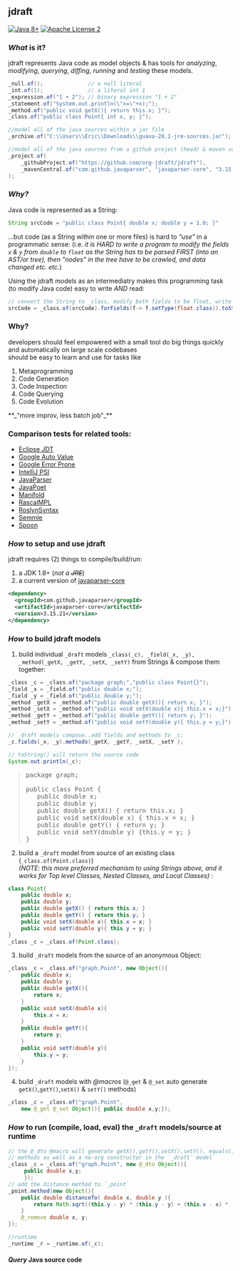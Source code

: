 ## jdraft
[![Java 8+](https://img.shields.io/badge/java-8+-4c7e9f.svg)](http://www.oracle.com/technetwork/java/javase/downloads)
[![Apache License 2](https://img.shields.io/badge/license-APL2-blue.svg)](http://www.apache.org/licenses/LICENSE-2.0.txt)

### *What* is it?
jdraft represents Java code as model objects & has tools for 
*analyzing*, *modifying*, *querying*, *diffing*, *running* and *testing* these models.

```java
_null.of();              // a null literal
_int.of(1);              // a literal int 1
_expression.of("1 + 2"); // binary expression "1 + 2"
_statement.of("System.out.println(\"x=\"+x);");
_method.of("public void getX(){ return this.x; }");
_class.of("public class Point{ int x, y; }");

//model all of the java sources within a jar file
_archive.of("C:\\Users\\Eric\\Downloads\\guava-28.1-jre-sources.jar");

//model all of the java sources from a github project (head) & maven central sources
_project.of(
    _githubProject.of("https://github.com/org-jdraft/jdraft"),
    _mavenCentral.of("com.github.javaparser", "javaparser-core", "3.15.21")
);
```

### *Why?*   
Java code is represented as a String:
```java
String srcCode = "public class Point{ double x; double y = 1.0; }"   
``` 
...but code (as a String within one or more files) is hard to *"use"* in a programmatic sense: 
(i.e. <I>it is HARD to write a program to *modify* the fields `x` &  `y` from `double` to `float` 
as the String has to be parsed FIRST (into an AST/or tree), then "nodes" in the tree have to be 
crawled, and data changed etc. etc.</I>)

Using the jdraft models as an intermediatry makes this programming task (to modify Java code) easy to write _AND_ read:
```java
// convert the String to _class, modify both fields to be float, write back to a String 
srcCode = _class.of(srcCode).forFields(f-> f.setType(float.class)).toString();
```
  
### Why?
developers should feel empowered with a small tool do big things quickly and automatically on large scale codebases  
should be easy to learn and use for tasks like 
<OL>
<LI>Metaprogramming</LI>
<LI>Code Generation</LI> 
<LI>Code Inspection</LI>
<LI>Code Querying</LI>
<LI>Code Evolution</LI>
</OL>
**_"more improv, less batch job"_** 

### Comparison tests for related tools:
 - [Eclipse JDT](https://github.com/org-jdraft/jdraft/blob/master/src/test/java/test/othertools/EclipseJDTTest.java)
 - [Google Auto Value](https://github.com/org-jdraft/jdraft/blob/master/src/test/java/test/othertools/GoogleAutoValueTest.java)
 - [Google Error Prone](https://github.com/org-jdraft/jdraft/blob/master/src/test/java/test/othertools/GoogleErrorProneTest.java)
 - [IntelliJ PSI](https://github.com/org-jdraft/jdraft/blob/master/src/test/java/test/othertools/IntelliJPSIExample.java)
 - [JavaParser](https://github.com/org-jdraft/jdraft/blob/master/src/test/java/test/othertools/JavaParserWebsiteTest.java)
 - [JavaPoet](https://github.com/org-jdraft/jdraft/blob/master/src/test/java/test/othertools/JavaPoetTest.java)
 - [Manifold](https://github.com/org-jdraft/jdraft/blob/master/src/test/java/test/othertools/ManifoldTest.java)
 - [RascalMPL](https://github.com/org-jdraft/jdraft/blob/master/src/test/java/test/othertools/RascalMPLTest.java)
 - [RoslynSyntax](https://github.com/org-jdraft/jdraft/blob/master/src/test/java/test/othertools/RoslynSyntaxTest.java)
 - [Semmle](https://github.com/org-jdraft/jdraft/blob/master/src/test/java/test/othertools/SemmleLGTMQueryTests.java)
 - [Spoon](https://github.com/org-jdraft/jdraft/blob/master/src/test/java/test/othertools/SpoolAnalysisTest.java)


### *How* to setup and use jdraft
jdraft requires (2) things to compile/build/run:
1. a JDK 1.8+ (*not a ~~JRE~~*)
2. a current version of [javaparser-core](https://github.com/javaparser)
```xml
<dependency>
  <groupId>com.github.javaparser</groupId>
  <artifactId>javaparser-core</artifactId>
  <version>3.15.21</version>
</dependency>
```   
 
### *How* to build jdraft models 
1. build individual `_draft` models `_class(_c), _field(_x, _y), _method(_getX, _getY, _setX, _setY)` 
from Strings & compose them together: 
```java 
_class _c = _class.of("package graph;","public class Point{}");
_field _x = _field.of("public double x;");
_field _y = _field.of("public double y;");
_method _getX = _method.of("public double getX(){ return x; }");
_method _setX = _method.of("public void setX(double x){ this.x = x;}");
_method _getY = _method.of("public double getY(){ return y; }");
_method _setY = _method.of("public void setY(double y){ this.y = y;}");

// _draft models compose..add fields and methods to _c:
_c.fields(_x, _y).methods(_getX, _getY, _setX, _setY );

// toString() will return the source code 
System.out.println(_c);
```
><PRE>
>package graph;
>
>public class Point {
>    public double x;
>    public double y;
>    public double getX() { return this.x; }
>    public void setX(double x) { this.x = x; }
>    public double getY() { return y; }
>    public void setY(double y) {this.y = y; }
>}</PRE>   
2. build a `_draft` model from source of an existing class (`_class.of(Point.class)`)<BR/> 
<I>(NOTE: this more preferred mechanism to using Strings above, and it works for Top level Classes,
Nested Classes, and Local Classes)</I> :
```java
class Point{
    public double x;
    public double y;
    public double getX() { return this.x; }
    public double getY() { return this.y; }
    public void setX(double x){ this.x = x; }
    public void setY(double y){ this.y = y; }
} 
_class _c = _class.of(Point.class);
```
3. build `_draft` models from the source of an anonymous Object:
```java
_class _c = _class.of("graph.Point", new Object(){
    public double x;
    public double y;
    public double getX(){
        return x;
    }  
    public void setX(double x){
        this.x = x;
    }
    public double getY(){
        return y;
    }  
    public void setY(double y){
        this.y = y;
    }
});
```
4. build `_draft` models with *@macros* (`@_get` & `@_set` auto generate `getX()`,`getY()`,`setX()` & `setY()` methods)
```java 
_class _c = _class.of("graph.Point", 
    new @_get @_set Object(){ public double x,y;});
```
### *How* to run (compile, load, eval) the `_draft` models/source at runtime
```java
// the @_dto @macro will generate getX(),getY(),setX(),setY(), equals(), hashCode() & toString()
// methods as well as a no-arg constructor in the `_draft` model
_class _c = _class.of("graph.Point", new @_dto Object(){
     public double x,y;
     });
// add the distance method to `_point`
_point.method(new Object(){
    public double distanceTo( double x, double y ){
        return Math.sqrt((this.y - y) * (this.y - y) + (this.x - x) * (this.x - x));
    }
    @_remove double x, y;
});

//runtime
_runtime _r = _runtime.of(_c);
``` 
#### **_Query_** Java source code 
